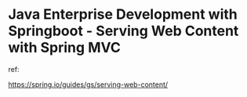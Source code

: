 # Java Enterprise Development with Springboot - Serving Web Content with Spring MVC


ref:

https://spring.io/guides/gs/serving-web-content/